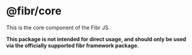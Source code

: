 # @fibr/core

This is the core component of the Fibr JS.

**This package is not intended for direct usage, and should only be used via the officially supported fibr framework package.**
